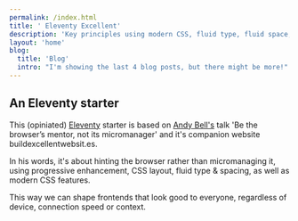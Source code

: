 ```yaml
---
permalink: /index.html
title: ' Eleventy Excellent'
description: 'Key principles using modern CSS, fluid type, fluid space, flexible layout and progressive enhancement will help you to build better front-ends that work for everyone.'
layout: 'home'
blog:
  title: 'Blog'
  intro: "I'm showing the last 4 blog posts, but there might be more!"
---
```


## An Eleventy starter

This (opiniated) [Eleventy](https://www.11ty.dev/) starter is based on [Andy Bell's](https://twitter.com/piccalilli_) talk 'Be the browser’s mentor, not its micromanager' and it's companion website buildexcellentwebsit.es.

In his words, it's about hinting the browser rather than micromanaging it, using progressive enhancement, CSS layout, fluid type & spacing, as well as modern CSS features.

This way we can shape frontends that look good to everyone, regardless of device, connection speed or context.
